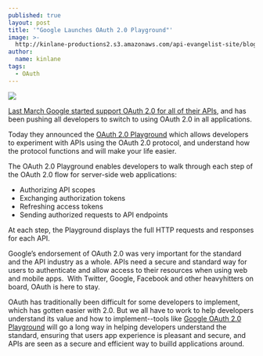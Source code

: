 ```yaml
---
published: true
layout: post
title: '"Google Launches OAuth 2.0 Playground"'
image: >-
  http://kinlane-productions2.s3.amazonaws.com/api-evangelist-site/blog/OAuth2.png
author:
  name: kinlane
tags:
  - OAuth
---
```

[![](https://kinlane-productions2.s3.amazonaws.com/api-evangelist/Google-OAuth-2-Playground.png)](https://code.google.com/oauthplayground/)

[Last March Google started support OAuth 2.0 for all of their APIs](http://www.apievangelist.com/2011/03/14/google-api-access-with-oauth-2-0/ "Last March Google support OAuth 2.0"), and has been pushing all developers to switch to using OAuth 2.0 in all applications.

Today they announced the [OAuth 2.0 Playground](https://code.google.com/oauthplayground/) which allows developers to experiment with APIs using the OAuth 2.0 protocol, and understand how the protocol functions and will make your life easier.

The OAuth 2.0 Playground enables developers to walk through each step of the OAuth 2.0 flow for server-side web applications:

*   Authorizing API scopes
*   Exchanging authorization tokens
*   Refreshing access tokens
*   Sending authorized requests to API endpoints

At each step, the Playground displays the full HTTP requests and responses for each API.

Google’s endorsement of OAuth 2.0 was very important for the standard and the API industry as a whole. APIs need a secure and standard way for users to authenticate and allow access to their resources when using web and mobile apps.  With Twitter, Google, Facebook and other heavyhitters on board, OAuth is here to stay.

OAuth has traditionally been difficult for some developers to implement, which has gotten easier with 2.0. But we all have to work to help developers understand its value and how to implement--tools like [Google OAuth 2.0 Playground](https://code.google.com/oauthplayground/) will go a long way in helping developers understand the standard, ensuring that users app experience is pleasant and secure, and APIs are seen as a secure and efficient way to builld applications around.